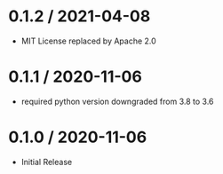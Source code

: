 # 0.1.2 / 2021-04-08

  * MIT License replaced by Apache 2.0

# 0.1.1 / 2020-11-06

  * required python version downgraded from 3.8 to 3.6

# 0.1.0 / 2020-11-06

  * Initial Release
